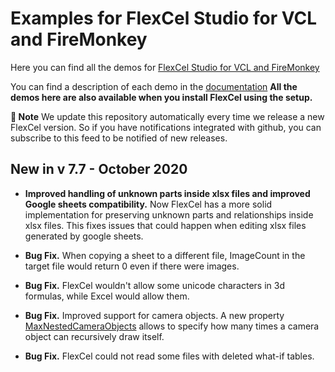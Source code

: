 ﻿# Examples for FlexCel Studio for VCL and FireMonkey

Here you can find all the demos for [FlexCel Studio for VCL and FireMonkey](http://www.tmssoftware.com/site/flexcel.asp)

You can find a description of each demo in the [documentation](https://doc.tmssoftware.com/flexcel/vcl/index.html)
**All the demos here are also available when you install FlexCel using the setup.**

**:book: Note** We update this repository automatically every time we release a new FlexCel version. So if you have notifications integrated with github, you can subscribe to this feed to be notified of new releases.


## New in v 7.7 - October 2020


- **Improved handling of unknown parts inside xlsx files and improved Google sheets compatibility.** Now FlexCel has a more solid implementation for preserving unknown parts and  relationships inside xlsx files. This fixes issues that could happen when editing xlsx files generated by google sheets.

- **Bug Fix.** When copying a sheet to a different file, ImageCount in the target file would return 0 even if there were images.

- **Bug Fix.** FlexCel wouldn't allow some unicode characters in 3d formulas, while Excel would allow them.

- **Bug Fix.** Improved support for camera objects. A new property [MaxNestedCameraObjects](https://doc.tmssoftware.com/flexcel/vcl/api/FlexCel.Core/TFlxConsts/MaxNestedCameraObjects.html) allows to specify how many times a camera object can recursively draw itself.

- **Bug Fix.** FlexCel could not read some files with deleted what-if tables.

